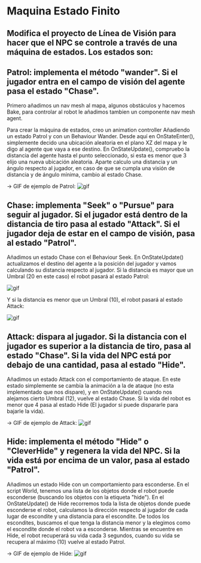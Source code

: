 # Maquina Estado Finito
## Modifica el proyecto de Línea de Visión para hacer que el NPC se controle a través de una máquina de estados. Los estados son:

## Patrol: implementa el método "wander". Si el jugador entra en el campo de visión del agente pasa el estado "Chase".

Primero añadimos un nav mesh al mapa, algunos obstáculos y hacemos Bake, para controlar al robot le añadimos tambien un componente nav mesh agent.

Para crear la máquina de estados, creo un animation controller Añadiendo un estado Patrol y con un Behaviour Wander.
Desde aquí en OnStateEnter(), simplemente decido una ubicación aleatoria en el plano XZ del mapa y le digo al agente que vaya a ese destino.
En OnStateUpdate(), compruebo la distancia del agente hasta el punto seleccionado, si esta es menor que 3 elijo una nueva ubicación aleatoria.
Aparte calculo una distancia y un ángulo respecto al jugador, en caso de que se cumpla una visión de distancia y de ángulo mínima, cambio al estado Chase.

-> GIF de ejemplo de Patrol:
![gif](./GIF/patrol.gif)

## Chase: implementa "Seek" o "Pursue" para seguir al jugador. Si el jugador está dentro de la distancia de tiro pasa al estado "Attack". Si el jugador deja de estar en el campo de visión, pasa al estado "Patrol".

Añadimos un estado Chase con el Behaviour Seek.
En OnStateUpdate() actualizamos el destino del agente a la posición del jugador y vamos calculando su distancia respecto al jugador.
Si la distancia es mayor que un Umbral (20 en este caso) el robot pasará al estado Patrol:

![gif](./GIF/seekToPatrol.gif)

Y si la distancia es menor que un Umbral (10), el robot pasará al estado Attack:

![gif](./GIF/seekToAttack.gif)

## Attack: dispara al jugador. Si la distancia con el jugador es superior a la distancia de tiro, pasa al estado "Chase". Si la vida del NPC está por debajo de una cantidad, pasa al estado "Hide".

Añadimos un estado Attack con el comportamiento de ataque.
En este estado simplemente se cambia la animación a la de ataque (no esta implementado que nos dispare), y en OnStateUpdate() cuando nos alejamos cierto Umbral (12), vuelve al estado Chase.
Si la vida del robot es menor que 4 pasa al estado Hide (El jugador si puede dispararle para bajarle la vida).

-> GIF de ejemplo de Attack:
![gif](./GIF/patrol.gif)

## Hide: implementa el método "Hide" o "CleverHide" y regenera la vida del NPC. Si la vida está por encima de un valor, pasa al estado "Patrol".

Añadimos un estado Hide con un comportamiento para esconderse.
En el script World, tenemos una lista de los objetos donde el robot puede esconderse (buscando los objetos con la etiqueta "hide").
En el OnStateUpdate() de Hide recorremos toda la lista de objetos donde puede esconderse el robot, calculamos la dirección respecto al jugador de cada lugar de escondite y una distancia para el escondite. De todos los escondites, buscamos el que tenga la distancia menor y la elegimos como el escondite donde el robot va a esconderse.
Mientras se encuentre en Hide, el robot recuperará su vida cada 3 segundos, cuando su vida se recupera al máximo (10) vuelve al estado Patrol.

-> GIF de ejemplo de Hide:
![gif](./GIF/patrol.gif)
